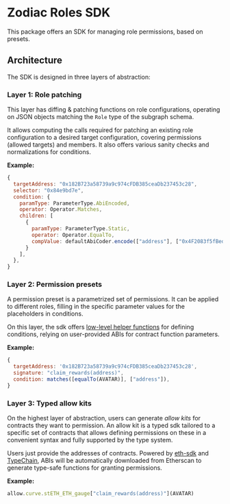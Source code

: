 # Zodiac Roles SDK

This package offers an SDK for managing role permissions, based on presets.

## Architecture

The SDK is designed in three layers of abstraction:

### Layer 1: Role patching

This layer has diffing & patching functions on role configurations, operating on JSON objects matching the `Role` type of the subgraph schema.

It allows computing the calls required for patching an existing role configuration to a desired target configuration, covering permissions (allowed targets) and members.
It also offers various sanity checks and normalizations for conditions.

**Example:**

```javascript
{
  targetAddress: "0x182B723a58739a9c974cFDB385ceaDb237453c28",
  selector: "0x84e9bd7e",
  condition: {
    paramType: ParameterType.AbiEncoded,
    operator: Operator.Matches,
    children: [
      {
        paramType: ParameterType.Static,
        operator: Operator.EqualTo,
        compValue: defaultAbiCoder.encode(["address"], ["0x4F2083f5fBede34C2714aFfb3105539775f7FE64"]),
      }
    ],
  },
}
```

### Layer 2: Permission presets

A permission preset is a parametrized set of permissions. It can be applied to different roles, filling in the specific parameter values for the placeholders in conditions.

On this layer, the sdk offers [low-level helper functions](src/presets/helpers) for defining conditions, relying on user-provided ABIs for contract function parameters.

**Example:**

```javascript
{
  targetAddress: '0x182B723a58739a9c974cFDB385ceaDb237453c28',
  signature: "claim_rewards(address)",
  condition: matches([equalTo(AVATAR)], ["address"]),
}
```

### Layer 3: Typed allow kits

On the highest layer of abstraction, users can generate _allow kits_ for contracts they want to permission.
An allow kit is a typed sdk tailored to a specific set of contracts that allows defining permissions on these in a convenient syntax and fully supported by the type system.

Users just provide the addresses of contracts. Powered by [eth-sdk](https://github.com/dethcrypto/eth-sdk) and [TypeChain](https://github.com/dethcrypto/TypeChain), ABIs will be automatically downloaded from Etherscan to generate type-safe functions for granting permissions.

**Example:**

```javascript
allow.curve.stETH_ETH_gauge["claim_rewards(address)"](AVATAR)
```

